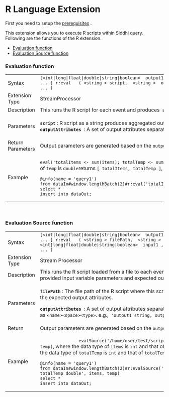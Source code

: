 # R Language Extension

First you need to setup
the [prerequisites](https://docs.wso2.com/display/CEP420/Installing+R+to+work+with+WSO2+CEP) .

This extension allows you to execute R scripts within Siddhi query.
Following are the functions of the R extension.

-   [Evaluation function](#RLanguageExtension-Evaluationfunction)
-   [Evaluation Source
    function](#RLanguageExtension-EvaluationSourcefunction)

### Evaluation function

<table>
<colgroup>
<col style="width: 50%" />
<col style="width: 50%" />
</colgroup>
<tbody>
<tr class="odd">
<td>Syntax</td>
<td><code>[&lt;int|long|float|double|string|boolean&gt;  output1 ,  &lt;int|long|float|double|string|boolean&gt;   output2, ... ] r:eval   ( &lt;string &gt; script,  &lt;string &gt;  outputAttributes, &lt;int|long|float|double|string|boolean &gt;  input1 , &lt;int|long|float|double|string|boolean&gt; input2 , ... )</code></td>
</tr>
<tr class="even">
<td>Extension Type</td>
<td>StreamProcessor</td>
</tr>
<tr class="odd">
<td>Description</td>
<td>This runs the R script for each event and produces  aggregated outputs based on the provided input variable parameters and expected output attributes.</td>
</tr>
<tr class="even">
<td>Parameters</td>
<td><p><strong><code>script</code></strong> : R script as a string produces aggregated outputs based on the provided input variable parameters and expected output attributes.<br />
<strong><code>outputAttributes</code></strong>  : A set of output attributes separated by commas as string. Each attribute is denoted as <code>&lt;name&gt;&lt;space&gt;&lt;type&gt;</code>. e.g.,<code> 'output1 string, output2 long'</code></p></td>
</tr>
<tr class="odd">
<td>Return Parameters</td>
<td>Output parameters are generated based on the <code>outputAttributes</code> provided.</td>
</tr>
<tr class="even">
<td>Example</td>
<td><p><code>eval('totalItems &lt;- sum(items); totalTemp &lt;- sum(temp);', 'totalItems int, totalTemp double', items, temp)</code>, where the data type of <code>items</code> is <code>int</code> and that of <code>temp</code> is <code>double</code>returns <code>[ totalItems, totalTemp ]</code>, where the data type of <code>totalItems</code> is <code>int</code> and that of <code>totalTemp</code> is <code>double</code>.</p>
<div class="code panel pdl" style="border-width: 1px;">
<div class="codeContent panelContent pdl">
<div class="sourceCode" id="cb1" data-syntaxhighlighter-params="brush: java; gutter: false; theme: Confluence" data-theme="Confluence" style="brush: java; gutter: false; theme: Confluence"><pre class="sourceCode java"><code class="sourceCode java"><a class="sourceLine" id="cb1-1" title="1"><span class="at">@info</span>(name = &#39;query1&#39;) </a>
<a class="sourceLine" id="cb1-2" title="2">from dataIn#window.<span class="fu">lengthBatch</span>(<span class="dv">2</span>)#r:<span class="fu">eval</span>(&#39;totalItems &lt;- <span class="fu">sum</span>(items); totalTemp &lt;- <span class="fu">sum</span>(temp);&#39;, &#39;totalItems <span class="dt">int</span>, totalTemp double&#39;, items, temp)</a>
<a class="sourceLine" id="cb1-3" title="3">select *</a>
<a class="sourceLine" id="cb1-4" title="4">insert into dataOut;</a></code></pre></div>
</div>
</div></td>
</tr>
</tbody>
</table>

 

### Evaluation Source function

<table>
<colgroup>
<col style="width: 50%" />
<col style="width: 50%" />
</colgroup>
<tbody>
<tr class="odd">
<td>Syntax</td>
<td><code>[&lt;int|long|float|double|string|boolean&gt;  output1 ,  &lt;int|long|float|double|string|boolean&gt;   output2, ... ] r:eval   ( &lt;string &gt; filePath,  &lt;string &gt;  outputAttributes,&lt;int|long|float|double|string|boolean&gt;  input1 , &lt;int|long|float|double|string|boolean&gt; input2 , ... )</code></td>
</tr>
<tr class="even">
<td>Extension Type</td>
<td>Stream Processor</td>
</tr>
<tr class="odd">
<td>Description</td>
<td>This runs the R script loaded from a file to each event and produces aggregated outputs based on the provided input variable parameters and expected output attributes.</td>
</tr>
<tr class="even">
<td>Parameters</td>
<td><p><strong><code>filePath</code></strong> : The file path of the R script where this script uses the input variable parameters and produces the expected output attributes.</p>
<p><strong><code>outputAttributes</code></strong>  : A set of output attributes separated by commas as string. Each attribute is denoted as <code>&lt;name&gt;&lt;space&gt;&lt;type&gt;</code>. e.g.,<code> 'output1 string, output2 long'</code></p></td>
</tr>
<tr class="odd">
<td>Return</td>
<td>Output parameters are generated based on the <code>outputAttributes</code> provided.</td>
</tr>
<tr class="even">
<td>Example</td>
<td><p><code>               evalSource('/home/user/test/script1.R', 'totalItems int, totalTemp double', items, temp)</code>, where the data type of <code>items</code> is <code>int</code> and that of <code>temp</code> is <code>double</code> returns <code>[ totalItems, totalTemp ]</code> where the data type of <code>totalTemp</code> is <code>int</code> and that of <code>totalTemp</code> is double.</p>
<div class="code panel pdl" style="border-width: 1px;">
<div class="codeContent panelContent pdl">
<div class="sourceCode" id="cb1" data-syntaxhighlighter-params="brush: java; gutter: false; theme: Confluence" data-theme="Confluence" style="brush: java; gutter: false; theme: Confluence"><pre class="sourceCode java"><code class="sourceCode java"><a class="sourceLine" id="cb1-1" title="1"><span class="at">@info</span>(name = &#39;query1&#39;) </a>
<a class="sourceLine" id="cb1-2" title="2">from dataIn#window.<span class="fu">lengthBatch</span>(<span class="dv">2</span>)#r:<span class="fu">evalSource</span>(&#39;/home/user/test/script1.<span class="fu">R</span>&#39;, &#39;totalItems <span class="dt">int</span>, totalTemp double&#39;, items, temp)</a>
<a class="sourceLine" id="cb1-3" title="3">select *</a>
<a class="sourceLine" id="cb1-4" title="4">insert into dataOut;</a></code></pre></div>
</div>
</div></td>
</tr>
</tbody>
</table>
